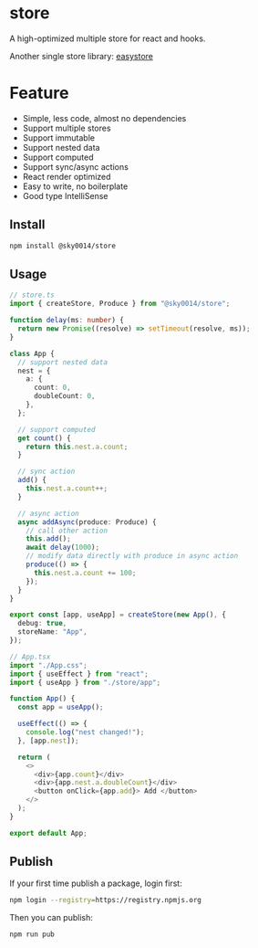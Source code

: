 # store

A high-optimized multiple store for react and hooks.

Another single store library: [easystore](https://github.com/sky0014/easystore)

# Feature

- Simple, less code, almost no dependencies
- Support multiple stores
- Support immutable
- Support nested data
- Support computed
- Support sync/async actions
- React render optimized
- Easy to write, no boilerplate
- Good type IntelliSense

## Install

```bash
npm install @sky0014/store
```

## Usage

```typescript
// store.ts
import { createStore, Produce } from "@sky0014/store";

function delay(ms: number) {
  return new Promise((resolve) => setTimeout(resolve, ms));
}

class App {
  // support nested data
  nest = {
    a: {
      count: 0,
      doubleCount: 0,
    },
  };

  // support computed
  get count() {
    return this.nest.a.count;
  }

  // sync action
  add() {
    this.nest.a.count++;
  }

  // async action
  async addAsync(produce: Produce) {
    // call other action
    this.add();
    await delay(1000);
    // modify data directly with produce in async action
    produce(() => {
      this.nest.a.count += 100;
    });
  }
}

export const [app, useApp] = createStore(new App(), {
  debug: true,
  storeName: "App",
});

// App.tsx
import "./App.css";
import { useEffect } from "react";
import { useApp } from "./store/app";

function App() {
  const app = useApp();

  useEffect(() => {
    console.log("nest changed!");
  }, [app.nest]);

  return (
    <>
      <div>{app.count}</div>
      <div>{app.nest.a.doubleCount}</div>
      <button onClick={app.add}> Add </button>
    </>
  );
}

export default App;
```

## Publish

If your first time publish a package, login first:

```bash
npm login --registry=https://registry.npmjs.org
```

Then you can publish:

```bash
npm run pub
```
